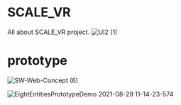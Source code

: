 # SCALE_VR
All about SCALE_VR project.
![UI2 (1)](https://user-images.githubusercontent.com/54160011/162769103-a6cbc10c-2d26-41f8-bafa-b221d512e08f.png)

# prototype

![SW-Web-Concept (6)](https://user-images.githubusercontent.com/54160011/190285363-280cd7da-0173-416f-9cb2-bff08172540f.gif)

![EightEntitiesPrototypeDemo 2021-08-29 11-14-23-574](https://user-images.githubusercontent.com/54160011/167950162-6151e118-8f53-4975-b625-c97ddcde0c26.gif)
